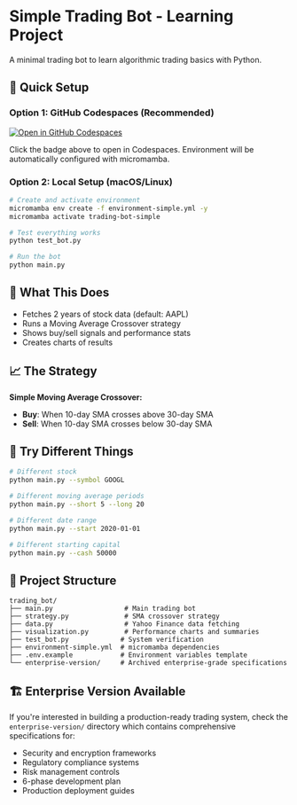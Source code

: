 # Simple Trading Bot - Learning Project

A minimal trading bot to learn algorithmic trading basics with Python.

## 🚀 Quick Setup

### Option 1: GitHub Codespaces (Recommended)
[![Open in GitHub Codespaces](https://github.com/codespaces/badge.svg)](https://codespaces.new/pgonzale60/trading_bot_simple)

Click the badge above to open in Codespaces. Environment will be automatically configured with micromamba.

### Option 2: Local Setup (macOS/Linux)
```bash
# Create and activate environment
micromamba env create -f environment-simple.yml -y
micromamba activate trading-bot-simple

# Test everything works
python test_bot.py

# Run the bot
python main.py
```

## 🎯 What This Does
- Fetches 2 years of stock data (default: AAPL)
- Runs a Moving Average Crossover strategy
- Shows buy/sell signals and performance stats
- Creates charts of results

## 📈 The Strategy
**Simple Moving Average Crossover:**
- **Buy**: When 10-day SMA crosses above 30-day SMA
- **Sell**: When 10-day SMA crosses below 30-day SMA

## 🧪 Try Different Things
```bash
# Different stock
python main.py --symbol GOOGL

# Different moving average periods
python main.py --short 5 --long 20

# Different date range
python main.py --start 2020-01-01

# Different starting capital
python main.py --cash 50000
```

## 📁 Project Structure
```
trading_bot/
├── main.py                  # Main trading bot
├── strategy.py              # SMA crossover strategy
├── data.py                  # Yahoo Finance data fetching
├── visualization.py         # Performance charts and summaries
├── test_bot.py             # System verification
├── environment-simple.yml  # micromamba dependencies
├── .env.example            # Environment variables template
└── enterprise-version/     # Archived enterprise-grade specifications
```

## 🏗️ Enterprise Version Available

If you're interested in building a production-ready trading system, check the `enterprise-version/` directory which contains comprehensive specifications for:
- Security and encryption frameworks
- Regulatory compliance systems
- Risk management controls
- 6-phase development plan
- Production deployment guides
